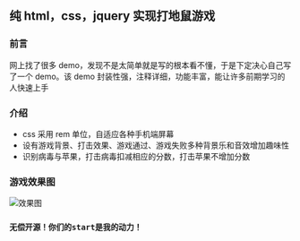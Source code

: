 ## 纯 html，css，jquery 实现打地鼠游戏

### 前言

网上找了很多 demo，发现不是太简单就是写的根本看不懂，于是下定决心自己写了一个 demo。该 demo 封装性强，注释详细，功能丰富，能让许多前期学习的人快速上手

### 介绍

- css 采用 rem 单位，自适应各种手机端屏幕
- 设有游戏背景、打击效果、游戏通过、游戏失败多种背景乐和音效增加趣味性
- 识别病毒与苹果，打击病毒扣减相应的分数，打击苹果不增加分数

### 游戏效果图

![效果图](https://img-blog.csdnimg.cn/20210414105016473.gif#pic_center)

### `无偿开源！你们的start是我的动力！`
